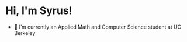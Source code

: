<h1>Hi, I'm Syrus! </h1>

- 🔭 I’m currently an Applied Math and Computer Science student at UC Berkeley
